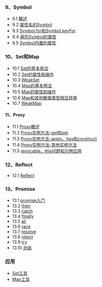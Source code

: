 ### 9、Symbol
* 9.1 [概述](symbol/start_symbol.es6)
* 9.2 [属性名的Symbol](symbol/prop_symbol.es6)
* 9.3 [Symbol.for和Symbol.keyFor](symbol/single_symbol.es6)
* 9.4 [遍历Symbol的属性](symbol/for_symbol.es6)
* 9.5 [Symbol内置的属性](symbol/sym_symbol.es6)

### 10、Set和Map
* 10.1 [Set的基本用法](setmap/set.es6)
* 10.2 [Set的属性和操作](setmap/set2.es6)
* 10.3 [WeakSet](setmap/weakset.es6)
* 10.4 [Map的基本用法](setmap/map.es6)
* 10.5 [Map的属性和操作](setmap/map2.es6)
* 10.6 [Map和其他数据类型相互转换](setmap/map3.es6)
* 10.7 [WeakMap](setmap/weakmap.es6)

#### 11、Proxy
* 11.1 [Proxy概述](proxy/start_proxy.es6)
* 11.2 [Proxy实例方法-get和set](proxy/method_proxy.es6)
* 11.3 [Proxy实例方法-apply、has和construct](proxy/method_proxy2.es6)
* 11.4 [Proxy实例方法-其他实例方法](proxy/method_proxy3.es6)
* 11.5 [revocable、this问题和示例应用](proxy/last_proxy.es6)

### 12、Reflect
* 12.1 [Reflect](reflect/start_reflect.es6)

### 13、Promise
* 13.1 [promise入门](promise/start_promise.es6)
* 13.2 [then](promise/then_promise.es6)
* 13.3 [catch](promise/catch_promise.es6)
* 13.4 [finally](promise/finally_promise.es6)
* 13.5 [all](promise/all_promise.es6)
* 13.6 [race](promise/race_promise.es6)
* 13.7 [resolve](promise/resolve_promise.es6)
* 13.8 [reject](promise/reject_promise.es6)
* 13.9 [try](promise/try_promise.es6)
* 13.10 [总结](promise/promise.txt)

### 应用
* [Set工具](example/set.es6)
* [Map工具](example/map.es6)
